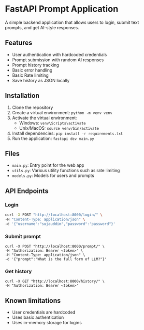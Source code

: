 # FastAPI Prompt Application

A simple backend application that allows users to login,
submit text prompts, and get AI-style responses.

## Features

- User authentication with hardcoded credentials
- Prompt submission with random AI responses
- Prompt history tracking
- Basic error handling
- Basic Rate limiting
- Save history as JSON locally

## Installation

1. Clone the repository
2. Create a virtual environment: `python -m venv venv`
3. Activate the virtual environment:
   - Windows: `venv\Scripts\activate`
   - Unix/MacOS: `source venv/bin/activate`
4. Install dependencies: `pip install -r requirements.txt`
5. Run the application: `fastapi dev main.py`

## Files

- `main.py`: Entry point for the web app
- `utils.py`: Various utility functions such as rate limiting
- `models.py`: Models for users and prompts

## API Endpoints

### Login

```bash
curl -X POST "http://localhost:8000/login/" \
-H "Content-Type: application/json" \
-d '{"username":"sujauddin","password":"password"}'
``` 


### Submit prompt

```
curl -X POST "http://localhost:8000/prompt/" \
-H "Authorization: Bearer <token>" \
-H "Content-Type: application/json" \
-d '{"prompt":"What is the full form of LLM?"}'
```

### Get history

```
curl -X GET "http://localhost:8000/history/" \
-H "Authorization: Bearer <token>"
```

## Known limitations

- User credentials are hardcoded
- Uses basic authentication
- Uses in-memory storage for logins
